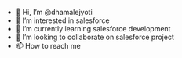 - 👋 Hi, I’m @dhamalejyoti
- 👀 I’m interested in salesforce  
- 🌱 I’m currently learning salesforce development 
- 💞️ I’m looking to collaborate on salesforce project 
- 📫 How to reach me 

<!---
dhamalejyoti/dhamalejyoti is a ✨ special ✨ repository because its `README.md` (this file) appears on your GitHub profile.
You can click the Preview link to take a look at your changes.
--->
